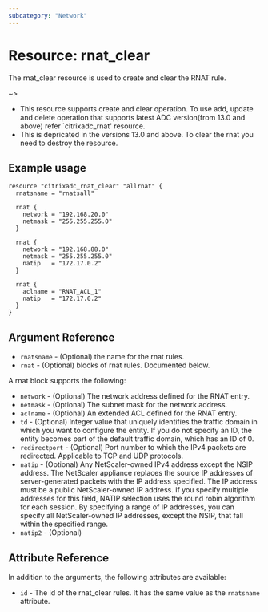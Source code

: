 ```yaml
---
subcategory: "Network"
---
```


# Resource: rnat_clear

The rnat_clear resource is used to create and clear the RNAT rule.

~> 
* This resource supports create and clear operation. To use add, update and delete operation that supports latest ADC version(from 13.0 and above) refer `citrixadc_rnat' resource.
* This is depricated in the versions 13.0 and above. To clear the rnat you need to destroy the resource.

## Example usage

```hcl
resource "citrixadc_rnat_clear" "allrnat" {
  rnatsname = "rnatsall"

  rnat {
    network = "192.168.20.0"
    netmask = "255.255.255.0"
  }

  rnat {
    network = "192.168.88.0"
    netmask = "255.255.255.0"
    natip   = "172.17.0.2"
  }

  rnat {
    aclname = "RNAT_ACL_1"
    natip   = "172.17.0.2"
  }
}
```


## Argument Reference

* `rnatsname` - (Optional) the name for the rnat rules.
* `rnat` - (Optional) blocks of rnat rules. Documented below.

A rnat block supports the following:

* `network` - (Optional) The network address defined for the RNAT entry.
* `netmask` - (Optional) The subnet mask for the network address.
* `aclname` - (Optional) An extended ACL defined for the RNAT entry.
* `td` - (Optional) Integer value that uniquely identifies the traffic domain in which you want to configure the entity. If you do not specify an ID, the entity becomes part of the default traffic domain, which has an ID of 0.
* `redirectport` - (Optional) Port number to which the IPv4 packets are redirected. Applicable to TCP and UDP protocols.
* `natip` - (Optional) Any NetScaler-owned IPv4 address except the NSIP address. The NetScaler appliance replaces the source IP addresses of server-generated packets with the IP address specified. The IP address must be a public NetScaler-owned IP address. If you specify multiple addresses for this field, NATIP selection uses the round robin algorithm for each session. By specifying a range of IP addresses, you can specify all NetScaler-owned IP addresses, except the NSIP, that fall within the specified range.
* `natip2` - (Optional)


## Attribute Reference

In addition to the arguments, the following attributes are available:

* `id` - The id of the rnat_clear rules. It has the same value as the `rnatsname` attribute.
